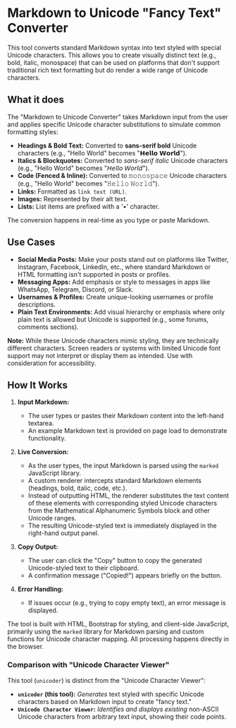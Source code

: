 # Markdown to Unicode "Fancy Text" Converter

This tool converts standard Markdown syntax into text styled with special Unicode characters. This allows you to create visually distinct text (e.g., bold, italic, monospace) that can be used on platforms that don't support traditional rich text formatting but do render a wide range of Unicode characters.

## What it does

The "Markdown to Unicode Converter" takes Markdown input from the user and applies specific Unicode character substitutions to simulate common formatting styles:

- **Headings & Bold Text:** Converted to **sans-serif bold** Unicode characters (e.g., "Hello World" becomes "𝗛𝗲𝗹𝗹𝗼 𝗪𝗼𝗿𝗹𝗱").
- **Italics & Blockquotes:** Converted to _sans-serif italic_ Unicode characters (e.g., "Hello World" becomes "𝘏𝘦𝘭𝘭𝘰 𝘞𝘰𝘳𝘭𝘥").
- **Code (Fenced & Inline):** Converted to 𝚖𝚘𝚗𝚘𝚜𝚙𝚊𝚌𝚎 Unicode characters (e.g., "Hello World" becomes "𝙷𝚎𝚕𝚕𝚘 𝚆𝚘𝚛𝚕𝚍").
- **Links:** Formatted as `link text (URL)`.
- **Images:** Represented by their alt text.
- **Lists:** List items are prefixed with a '•' character.

The conversion happens in real-time as you type or paste Markdown.

## Use Cases

- **Social Media Posts:** Make your posts stand out on platforms like Twitter, Instagram, Facebook, LinkedIn, etc., where standard Markdown or HTML formatting isn't supported in posts or profiles.
- **Messaging Apps:** Add emphasis or style to messages in apps like WhatsApp, Telegram, Discord, or Slack.
- **Usernames & Profiles:** Create unique-looking usernames or profile descriptions.
- **Plain Text Environments:** Add visual hierarchy or emphasis where only plain text is allowed but Unicode is supported (e.g., some forums, comments sections).

**Note:** While these Unicode characters mimic styling, they are technically different characters. Screen readers or systems with limited Unicode font support may not interpret or display them as intended. Use with consideration for accessibility.

## How It Works

1.  **Input Markdown:**

    - The user types or pastes their Markdown content into the left-hand textarea.
    - An example Markdown text is provided on page load to demonstrate functionality.

2.  **Live Conversion:**

    - As the user types, the input Markdown is parsed using the `marked` JavaScript library.
    - A custom renderer intercepts standard Markdown elements (headings, bold, italic, code, etc.).
    - Instead of outputting HTML, the renderer substitutes the text content of these elements with corresponding styled Unicode characters from the Mathematical Alphanumeric Symbols block and other Unicode ranges.
    - The resulting Unicode-styled text is immediately displayed in the right-hand output panel.

3.  **Copy Output:**

    - The user can click the "Copy" button to copy the generated Unicode-styled text to their clipboard.
    - A confirmation message ("Copied!") appears briefly on the button.

4.  **Error Handling:**
    - If issues occur (e.g., trying to copy empty text), an error message is displayed.

The tool is built with HTML, Bootstrap for styling, and client-side JavaScript, primarily using the `marked` library for Markdown parsing and custom functions for Unicode character mapping. All processing happens directly in the browser.

### Comparison with "Unicode Character Viewer"

This tool (`unicoder`) is distinct from the "Unicode Character Viewer":

- **`unicoder` (this tool):** _Generates_ text styled with specific Unicode characters based on Markdown input to create "fancy text."
- **`Unicode Character Viewer`:** _Identifies and displays existing_ non-ASCII Unicode characters from arbitrary text input, showing their code points.
